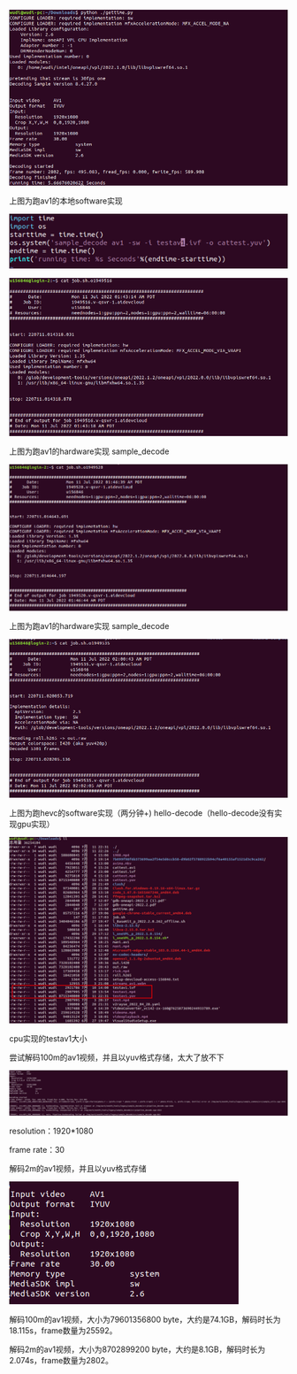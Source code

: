 ![image-20220711160206502](text.assets/image-20220711160206502.png)

上图为跑av1的本地software实现

![image-20220711160323722](text.assets/image-20220711160323722.png)

![image-20220711170911301](text.assets/image-20220711170911301.png)

上图为跑av1的hardware实现 sample_decode

![image-20220711164936473](text.assets/image-20220711164936473.png)

上图为跑av1的hardware实现 sample_decode



![image-20220711170554245](text.assets/image-20220711170554245.png)

上图为跑hevc的software实现（两分钟+) hello-decode（hello-decode没有实现gpu实现）



![image-20220711223248275](text.assets/image-20220711223248275.png)

cpu实现的testav1大小





尝试解码100m的av1视频，并且以yuv格式存储，太大了放不下

![image-20220711230120333](text.assets/image-20220711230120333.png)

resolution：1920*1080 

frame rate：30



解码2m的av1视频，并且以yuv格式存储

![image-20220711230652650](text.assets/image-20220711230652650.png)



解码100m的av1视频，大小为79601356800 byte，大约是74.1GB，解码时长为18.115s，frame数量为25592。

解码2m的av1视频，大小为8702899200 byte，大约是8.1GB，解码时长为2.074s，frame数量为2802。

